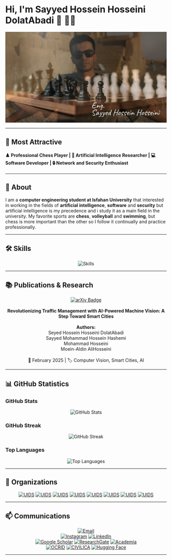 # Hi, I'm Sayyed Hossein Hosseini DolatAbadi 👋 🧑‍💻

![Personal Image](https://github.com/Sayed-Hossein-Hosseini/Sayed-Hossein-Hosseini/blob/master/Personal.png) 

---

## **🌟 Most Attractive**

#### **♟️ Professional Chess Player | 🤖 Artificial Intelligence Researcher | 💻 Software Developer | 🔒 Network and Security Enthusiast**  

---

## **📌 About**
<p>I am a <b>computer engineering student at Isfahan University</b> that interested in working in the fields of
       <b>artificial intelligence</b>, <b>software</b> and <b>security</b>
       but artificial intelligence is my precedence and i study it as a main field in the university.
       My favorite sports are
       <b>chess</b>, <b>volleyball</b> and <b>swimming</b>,
       but chess is more important than the other so I follow it continually and practice professionally.</p>

---

## **🛠 Skills**

<div align="center">

![Skills](https://skillicons.dev/icons?i=github,git,ai,pytorch,tensorflow,opencv,sklearn,regex,linux,md,arduino,mysql,python,java,cpp,c,vscode,idea,pycharm,html,css,js,linkedin)

</div>

---

## **📚 Publications & Research**

<div align="center">

[![arXiv Badge](https://img.shields.io/badge/arXiv-2303.02967-b31b1b?style=for-the-badge&logo=arxiv&logoColor=white)](https://arxiv.org/abs/2303.02967)  <br><br>
**Revolutionizing Traffic Management with AI-Powered Machine Vision: A Step Toward Smart Cities**  <br><br>
**Authors:** <br>
Seyed Hossein Hosseini DolatAbadi <br>
Sayyed Mohammad Hossein Hashemi <br>
Mohammad Hosseini <br>
Moein-Aldin AliHosseini <br><br>
📅 February 2025 | 🏷️ Computer Vision, Smart Cities, AI  

</div>

---

## **📊 GitHub Statistics**

### **GitHub Stats**

<div align="center">
       
![GitHub Stats](https://github-readme-stats.vercel.app/api?username=Sayed-Hossein-Hosseini&show_icons=true&theme=radical)

</div>

### **GitHub Streak**

<div align="center">

![GitHub Streak](https://github-readme-streak-stats.herokuapp.com/?user=Sayed-Hossein-Hosseini&theme=tokyonight)

</div>

### **Top Languages**

<div align="center">

![Top Languages](https://github-readme-stats.vercel.app/api/top-langs/?username=Sayed-Hossein-Hosseini&layout=compact&theme=radical)

</div>

---

## **🏢 Organizations**

<div align="center">
       
[![UIDS](https://img.shields.io/badge/UIDS4011--01-pink?style=for-the-badge&logo=github&logoColor=white)](https://github.com/UIDS4011-01)
[![UIDS](https://img.shields.io/badge/losgorriones-purple?style=for-the-badge&logo=github&logoColor=white)](https://github.com/losgorriones)
[![UIDS](https://img.shields.io/badge/UIAI--4021-orange?style=for-the-badge&logo=github&logoColor=white)](https://github.com/UIAI-4021)
[![UIDS](https://img.shields.io/badge/UIAD4022--01-green?style=for-the-badge&logo=github&logoColor=white)](https://github.com/UIAD4022-01)
[![UIDS](https://img.shields.io/badge/UIAD4022--03-yellow?style=for-the-badge&logo=github&logoColor=white)](https://github.com/UIAD4022-03)
[![UIDS](https://img.shields.io/badge/UIDS4031-red?style=for-the-badge&logo=github&logoColor=white)](https://github.com/UIDS4031)
[![UIDS](https://img.shields.io/badge/AITC--trafic--density-blue?style=for-the-badge&logo=github&logoColor=white)](https://github.com/AITC-trafic-density)
[![UIDS](https://img.shields.io/badge/UIENS4032-gold?style=for-the-badge&logo=github&logoColor=white)](https://github.com/UIENS4032)
       
</div>

---

## **📫 Communications**

<div align="center">

[![Email](https://img.shields.io/badge/Email-Send_Message-D14836?style=for-the-badge&logo=gmail&logoColor=red)](mailto:S.Hossein.Hosseini1381@gmail.com)  
[![Instagram](https://img.shields.io/badge/Instagram-My_Profile-E4405F?style=for-the-badge&logo=instagram&logoColor=white)](https://instagram.com/hossein_programmer)
[![LinkedIn](https://img.shields.io/badge/LinkedIn-My_Profile-blue?style=for-the-badge&logo=linkedin&logoColor=white)](https://www.linkedin.com/in/hossein-programmer)   
[![Google Scholar](https://img.shields.io/badge/Google_Scholar-My_Profile-gold?style=for-the-badge&logo=google-scholar&logoColor=white)](https://scholar.google.com/citations?user=lDlEqDoAAAAJ&hl=en)
[![ResearchGate](https://img.shields.io/badge/ResearchGate-My_Profile-green?style=for-the-badge&logo=researchgate&logoColor=white)](https://www.researchgate.net/profile/Seyed-Hossein-Hosseini-Dolatabadi)
[![Academia](https://img.shields.io/badge/Academia.edu-My_Profile-yellow?style=for-the-badge&logo=academia&logoColor=white)](https://ui-ir.academia.edu/SeyedHosseinHosseiniDolatAbadi)  
[![OCRID](https://img.shields.io/badge/OCRID-My_Profile-pink?style=for-the-badge&logo=generic&logoColor=white)](https://orcid.org/0009-0005-1955-8615) 
[![CIVILICA](https://img.shields.io/badge/CIVILICA-My_Profile-purple?style=for-the-badge&logo=bookstack&logoColor=white)](https://civilica.com/search/paper/n-Seyed_Hossein_Hosseini_DolatAbadi)
[![Hugging Face](https://img.shields.io/badge/HuggingFace-My_Profile-FF6F20?style=for-the-badge&logo=huggingface&logoColor=yellow)](https://huggingface.co/Hossein-Programmer)  

</div>

---

<!--
**Sayed-Hossein-Hosseini/Sayed-Hossein-Hosseini** is a ✨ _special_ ✨ repository because its `README.md` (this file) appears on your GitHub profile.

Here are some ideas to get you started:

- 🔭 I’m currently working on ...
- 🌱 I’m currently learning ...
- 👯 I’m looking to collaborate on ...
- 🤔 I’m looking for help with ...
- 💬 Ask me about ...
- 📫 How to reach me: ...
- 😄 Pronouns: ...
- ⚡ Fun fact: ...
-->
